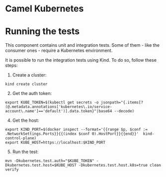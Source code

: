 # Camel Kubernetes

# Running the tests

This component contains unit and integration tests. Some of them - like the consumer ones - require a Kubernetes environment. 

It is possible to run the integration tests using Kind. To do so, follow these steps:

1. Create a cluster:

```
kind create cluster
```

2. Get the auth token:

```
export KUBE_TOKEN=$(kubectl get secrets -o jsonpath="{.items[?(@.metadata.annotations['kubernetes\.io/service-account\.name']=='default')].data.token}"|base64 --decode)
```

4. Get the host:

```
export KIND_PORT=$(docker inspect --format='{{range $p, $conf := .NetworkSettings.Ports}}{{(index $conf 0).HostPort}}{{end}}'  kind-control-plane)
export KUBE_HOST=https://localhost:$KIND_PORT
```

5. Run the test:
```
mvn -Dkubernetes.test.auth="$KUBE_TOKEN" -Dkubernetes.test.host=$KUBE_HOST -Dkubernetes.test.host.k8s=true clean verify
```


